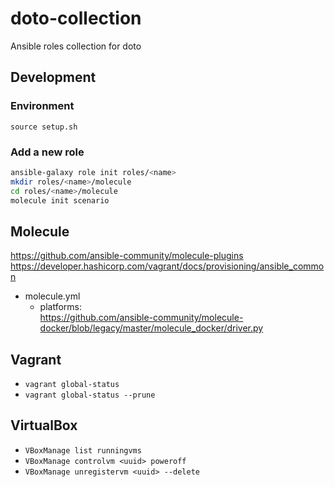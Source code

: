 # doto-collection

Ansible roles collection for doto

## Development

### Environment

`source setup.sh`

### Add a new role

```bash
ansible-galaxy role init roles/<name>
mkdir roles/<name>/molecule
cd roles/<name>/molecule
molecule init scenario
```

## Molecule

<https://github.com/ansible-community/molecule-plugins>
https://developer.hashicorp.com/vagrant/docs/provisioning/ansible_common

- molecule.yml
  - platforms:  
    <https://github.com/ansible-community/molecule-docker/blob/legacy/master/molecule_docker/driver.py>

## Vagrant

- `vagrant global-status`
- `vagrant global-status --prune`

## VirtualBox

- `VBoxManage list runningvms`
- `VBoxManage controlvm <uuid> poweroff`
- `VBoxManage unregistervm <uuid> --delete`
